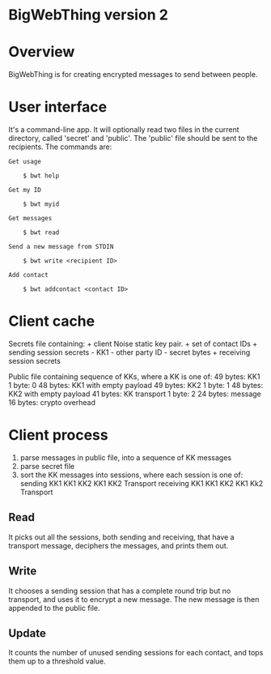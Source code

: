 BigWebThing version 2
=====================

# Overview

BigWebThing is for creating encrypted messages to send between people.

# User interface

It's a command-line app. It will optionally read two files in the current directory, called 'secret' and 'public'. The 'public' file should be sent to the recipients. The commands are:

    Get usage

        $ bwt help

    Get my ID

        $ bwt myid

    Get messages

        $ bwt read

    Send a new message from STDIN

        $ bwt write <recipient ID>

    Add contact

        $ bwt addcontact <contact ID>

# Client cache

Secrets file containing:
	+ client Noise static key pair.
	+ set of contact IDs
	+ sending session secrets
		- KK1
		- other party ID
		- secret bytes
	+ receiving session secrets

Public file containing sequence of KKs, where a KK is one of:
	49 bytes: KK1
		1 byte: 0
		48 bytes: KK1 with empty payload
	49 bytes: KK2
		1 byte: 1
		48 bytes: KK2 with empty payload
	41 bytes: KK transport
		1 byte: 2
		24 bytes: message
		16 bytes: crypto overhead

# Client process

1. parse messages in public file, into a sequence of KK messages
2. parse secret file
3. sort the KK messages into sessions, where each session is one of:
	sending
		KK1
		KK1 KK2
		KK1 KK2 Transport
	receiving
		KK1
		KK1 KK2
		KK1 Kk2 Transport

## Read

It picks out all the sessions, both sending and receiving, that have a transport message, deciphers the messages, and prints them out.

## Write

It chooses a sending session that has a complete round trip but no transport, and uses it to encrypt a new message. The new message is then appended to the public file.

## Update

It counts the number of unused sending sessions for each contact, and tops them up to a threshold value.
